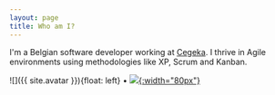 ```yaml
---
layout: page
title: Who am I?
---
```


I'm a Belgian software developer working at [Cegeka](https://www.cegeka.com). 
I thrive in Agile environments using methodologies like XP, Scrum and Kanban.

![]({{ site.avatar }}){float: left} • [![]({{site.url}}/public/assets/Twitter_Logo_White_On_Blue.png){:width="80px"}](https://twitter.com/TimDM1980)